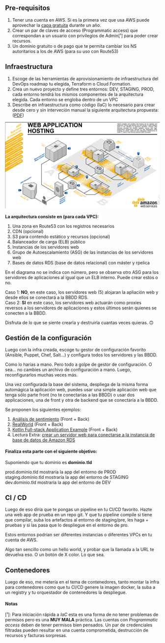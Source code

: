 ## Pre-requisitos

1. Tener una cuenta en AWS. Si es la primera vez que usa AWS puede aprovechar la [capa gratuita](https://aws.amazon.com/es/free/) durante un año.
2. Crear un par de claves de acceso (Programmatic access) que correspondan a un usuario con privilegios de Admin[¹] para poder crear recursos.
3. Un dominio gratuito o de pago que te permita cambiar los NS autoritarios a los de AWS (para su uso con Route53)

## Infraestructura


1. Escoge de las herramientas de aprovisionamiento de infraestructura del DevOps roadmap tu elegida, Terraform o Cloud Formation.
2. Crea un nuevo proyecto y define tres entornos: DEV, STAGING, PROD, cada entorno tendrá los mismos componentes de la arquitectura elegida. Cada entorno se engloba dentro de un VPC
3. Describe en infraestructura como código (IaC) lo necesario para crear desde cero y sin interveción manual la siguiente arquitectura propuesta: ([PDF](https://media.amazonwebservices.com/architecturecenter/AWS_ac_ra_web_01.pdf))

![arquitectura-alojamiento-aplicaciones-web](images/aws-web-hosting-architecture.png  "Arquitectura de Alojamiento de aplicaciones web")

**La arquitectura consiste en (para cada VPC):**
1. Una zona en Route53 con los registros necesarios
2. CDN (opcional)
3. S3 para contendo estático y recursos (opcional)
4. Balanceador de carga  (ELB) público
5. Instancias de los servidores web
6. Grupo de Autoescalamiento (ASG) de las instancias de los servidores web
7. Bases de datos RDS (base de datos relacional) con máster y rpelica

En el diagrama no se indica con número, pero se observa otro ASG para los servidores de aplicaciones al igual que un ELB interno. Puede crear estos o no. 

Caso 1: **NO**,  en este caso, los servidores web (5) alojaran la apliación web y desde ellos se conectará a la BBDD RDS.  
Caso 2: **SI** en este caso, los servidores web actuarán como proxies reversos a los servidores de aplicaciones y estos últimos serán quienes se conecten a la BBDD.  

Disfruta de lo que se siente crearla y destruirla cuantas veces quieras. 🙃

## Gestión de la configuración
Luego con la infra creada, escoge tu gestor de configuración favorito (Ansible, Puppet, Chef, Salt...) y configura todos los servidores y las BBDD.

Como lo harías a mano. Pero todo a golpe de gestor de configuración. O sea... no cambies un archivo de configuración a mano. Luego, reconfigurarlos muchas veces más.

Una vez configurada la base del sistema, despliega de la misma forma automágica la aplicación web, puedes usar una simple aplicación web que tenga sólo parte front (no te conectarías a las BBDD) o usar dos applicaciones, una de front y otra de backend que se conectaría a la BBDD. 

Se proponen los siguientes ejemplos:

1. [Análisis de sentimiento](https://github.com/rinormaloku/k8s-mastery)  (Front + Back)
2. [RealWorld](https://github.com/gothinkster/realworld)  (Front + Back)
3. [Kotlin Full-stack Application Example](https://github.com/Kotlin/kotlin-fullstack-sample) (Front +  Back)
4. Lectura Extra: [crear un servidor web para conectarse a la instancia de base de datos de Amazon RDS](https://docs.aws.amazon.com/es_es/AmazonRDS/latest/UserGuide/CHAP_Tutorials.WebServerDB.CreateWebServer.html) 

#### Finaliza esta parte con el siguiente objetivo:

Suponiendo que tu dominio es **dominio.tld**

prod.dominio.tld mostraría la app del entorno de PROD  
staging.dominio.tld mostraría la app del entorno de STAGING  
dev.dominio.tld mostraría la app del entorno de DEV  

## CI / CD

Luego de eso diría que te pongas un pipeline en tu CI/CD favorito. Hazte una web app de prueba en un repo git. Y que tu pipeline compile si tiene que compilar, suba los artefactos al entorno de staging/pre, les haga +  pruebas y si las pasa que lo despliegue en el entorno de pro.

Estos entornos podrían ser diferentes instancias  o diferentes VPCs en tu cuenta de AWS.

Algo tan sencillo como un hello world, y probar que la llamada a la URL te devuelva eso. O un botón de X color. Lo que sea.

## Contenedores

Luego de eso, me metería en el tema de contenedores, tanto montar la infra para contenedores como que tu CI/CD genere la imagen docker, la suba a un registry y tu orquestador de contenedores la despliegue.

#### Notas

[¹]: Para iniciación rápida a _IaC_ esta es una forma de no tener problemas de permisos pero es una **MUY MALA** práctica. Las cuentas con _Programmatic access_ deben de tener permisos bien pensados. Un par de credenciales filtradas pueden resultar en una cuenta comprometida, destrucción de recursos y facturas sorpresas.
